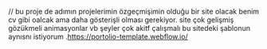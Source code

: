 // bu proje de adımın projelerimin özgeçmişimin olduğu bir site olacak  benim cv gibi oalcak ama daha gösterişli olması gerekiyor. site çok gelişmiş gözükmeli animasyonlar vb şeyler çok akitf çalışmalı bu sitedeki şablonun aynısnı istiyorum .https://portolio-template.webflow.io/